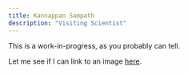 ```yaml
---
title: Kannappan Sampath
description: "Visiting Scientist"
---
```


This is a work-in-progress, as you probably can tell.

Let me see if I can link to an image [here](/img/knsam.jpg). 